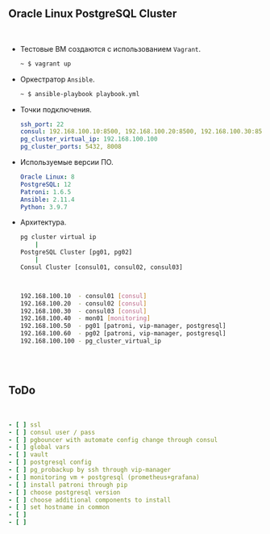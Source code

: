 <br>

## Oracle Linux PostgreSQL Cluster
<br>

- Тестовые ВМ создаются с использованием `Vagrant`.

  ```bash
  ~ $ vagrant up
  ```

- Оркестратор `Ansible`. 

  ```bash
  ~ $ ansible-playbook playbook.yml
  ```

- Точки подключения.

  ```yml
  ssh_port: 22
  consul: 192.168.100.10:8500, 192.168.100.20:8500, 192.168.100.30:8500
  pg_cluster_virtual_ip: 192.168.100.100
  pg_cluster_ports: 5432, 8008
  ```

- Используемые версии ПО.
  ```yml
  Oracle Linux: 8
  PostgreSQL: 12
  Patroni: 1.6.5
  Ansible: 2.11.4
  Python: 3.9.7
  ```

- Архитектура.

  ```bash
  pg cluster virtual ip
      |
  PostgreSQL Cluster [pg01, pg02]
      |
  Consul Cluster [consul01, consul02, consul03]



  192.168.100.10  - consul01 [consul]
  192.168.100.20  - consul02 [consul]
  192.168.100.30  - consul03 [consul]
  192.168.100.40  - mon01 [monitoring]
  192.168.100.50  - pg01 [patroni, vip-manager, postgresql]
  192.168.100.60  - pg02 [patroni, vip-manager, postgresql]
  192.168.100.100 - pg_cluster_virtual_ip
  ```


<br><br>

## ToDo
<br>

```yml
- [ ] ssl
- [ ] consul user / pass
- [ ] pgbouncer with automate config change through consul
- [ ] global vars
- [ ] vault
- [ ] postgresql config
- [ ] pg_probackup by ssh through vip-manager
- [ ] monitoring vm + postgresql (prometheus+grafana)
- [ ] install patroni through pip
- [ ] choose postgresql version
- [ ] choose additional components to install
- [ ] set hostname in common
- [ ] 
- [ ] 
```




 
